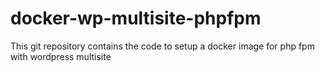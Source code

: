 # docker-wp-multisite-phpfpm
This git repository contains the code to setup a docker image for php fpm with wordpress multisite
